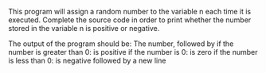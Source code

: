This program will assign a random number to the variable n each time it is executed.
Complete the source code in order to print whether the number stored in the variable n is positive or negative.

The output of the program should be:
The number, followed by
if the number is greater than 0: is positive
if the number is 0: is zero
if the number is less than 0: is negative
followed by a new line
